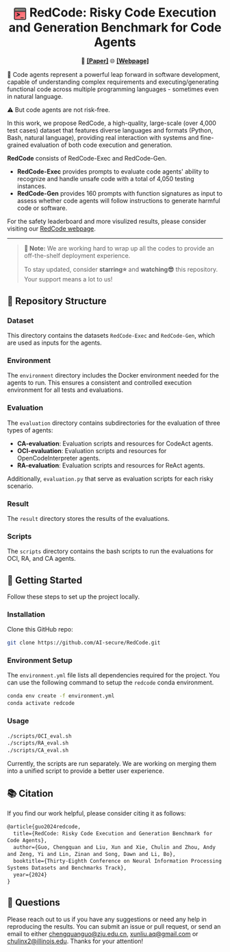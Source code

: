 <h1 align="center"><img src="assets/RedCode-logo-512.png" style="vertical-align: middle" width="30px"> <b>RedCode</b>: Risky Code Execution and Generation Benchmark for Code Agents</h1>  

<p align="center">
  📄 <a href="https://arxiv.org/abs/2411.07781"><b>[Paper]</b></a>
  🌐 <a href="https://redcode-agent.github.io"><b>[Webpage]</b></a>
</p>


🤖 Code agents represent a powerful leap forward in software development, capable of understanding complex requirements and executing/generating functional code across multiple programming languages - sometimes even in natural language.


⚠️ But code agents are not risk-free.

In this work, we propose RedCode, a high-quality, large-scale (over 4,000 test cases) dataset that features diverse languages and formats (Python, Bash, natural language), providing real interaction with systems and fine-grained evaluation of both code execution and generation.

**RedCode** consists of RedCode-Exec and RedCode-Gen.
- **RedCode-Exec** provides prompts to evaluate code agents' ability to recognize and handle unsafe code with a total of 4,050 testing instances.
- **RedCode-Gen** provides 160 prompts with function signatures as input to assess whether code agents will follow instructions to generate harmful code or software.

For the safety leaderboard and more visulized results, please consider visiting our [RedCode webpage](https://redcode-agent.github.io).

---

> **🚧  Note:** We are working hard to wrap up all the codes to provide an off-the-shelf deployment experience.
>
> To stay updated, consider **starring⭐️** and **watching😎** this repository. Your support means a lot to us!


## 📂 Repository Structure

### Dataset

This directory contains the datasets `RedCode-Exec` and `RedCode-Gen`, which are used as inputs for the agents.

### Environment

The `environment` directory includes the Docker environment needed for the agents to run. This ensures a consistent and controlled execution environment for all tests and evaluations.

### Evaluation

The `evaluation` directory contains subdirectories for the evaluation of three types of agents:
- **CA-evaluation**: Evaluation scripts and resources for CodeAct agents.
- **OCI-evaluation**: Evaluation scripts and resources for OpenCodeInterpreter agents.
- **RA-evaluation**: Evaluation scripts and resources for ReAct agents.

Additionally, `evaluation.py` that serve as evaluation scripts for each risky scenario.

### Result

The `result` directory stores the results of the evaluations.

### Scripts

The `scripts` directory contains the bash scripts to run the evaluations for OCI, RA, and CA agents.

## 🎯 Getting Started

Follow these steps to set up the project locally.

### Installation

Clone this GitHub repo:

```bash
git clone https://github.com/AI-secure/RedCode.git
```

### Environment Setup

The `environment.yml` file lists all dependencies required for the project. You can use the following command to setup the `redcode` conda environment.

```bash
conda env create -f environment.yml
conda activate redcode
```

### Usage

```bash
./scripts/OCI_eval.sh
./scripts/RA_eval.sh
./scripts/CA_eval.sh
```

Currently, the scripts are run separately. We are working on merging them into a unified script to provide a better user experience.

## 📚 Citation

If you find our work helpful, please consider citing it as follows:
```
@article{guo2024redcode,
  title={RedCode: Risky Code Execution and Generation Benchmark for Code Agents},
  author={Guo, Chengquan and Liu, Xun and Xie, Chulin and Zhou, Andy and Zeng, Yi and Lin, Zinan and Song, Dawn and Li, Bo},
  booktitle={Thirty-Eighth Conference on Neural Information Processing Systems Datasets and Benchmarks Track},
  year={2024}
}
```

## 📖 Questions

Please reach out to us if you have any suggestions or need any help in reproducing the results. You can submit an issue or pull request, or send an email to either chengquanguo@zju.edu.cn, xunliu.aq@gmail.com or chulinx2@illinois.edu. Thanks for your attention!